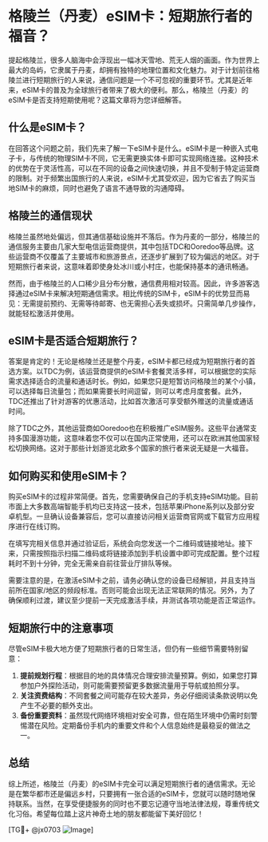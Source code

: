 # 格陵兰（丹麦）eSIM卡：短期旅行者的福音？

提起格陵兰，很多人脑海中会浮现出一幅冰天雪地、荒无人烟的画面。作为世界上最大的岛屿，它隶属于丹麦，却拥有独特的地理位置和文化魅力。对于计划前往格陵兰进行短期旅行的人来说，通信问题是一个不可忽视的重要环节。尤其是近年来，eSIM卡的普及为全球旅行者带来了极大的便利。那么，格陵兰（丹麦）的eSIM卡是否支持短期使用呢？这篇文章将为您详细解答。

## 什么是eSIM卡？

在回答这个问题之前，我们先来了解一下eSIM卡是什么。eSIM卡是一种嵌入式电子卡，与传统的物理SIM卡不同，它无需更换实体卡即可实现网络连接。这种技术的优势在于灵活性高，可以在不同的设备之间快速切换，并且不受制于特定运营商的限制。对于频繁出国旅行的人来说，eSIM卡尤其受欢迎，因为它省去了购买当地SIM卡的麻烦，同时也避免了语言不通导致的沟通障碍。

## 格陵兰的通信现状

格陵兰虽然地处偏远，但其通信基础设施并不落后。作为丹麦的一部分，格陵兰的通信服务主要由几家大型电信运营商提供，其中包括TDC和Ooredoo等品牌。这些运营商不仅覆盖了主要城市和旅游景点，还逐步扩展到了较为偏远的地区。对于短期旅行者来说，这意味着即使身处冰川或小村庄，也能保持基本的通讯畅通。

然而，由于格陵兰的人口稀少且分布分散，通信费用相对较高。因此，许多游客选择通过eSIM卡来解决短期通信需求。相比传统的SIM卡，eSIM卡的优势显而易见：无需提前预约、无需等待邮寄、也无需担心丢失或损坏。只需简单几步操作，就能轻松激活并使用。

## eSIM卡是否适合短期旅行？

答案是肯定的！无论是格陵兰还是整个丹麦，eSIM卡都已经成为短期旅行者的首选方案。以TDC为例，该运营商提供的eSIM卡套餐灵活多样，可以根据您的实际需求选择适合的流量和通话时长。例如，如果您只是短暂访问格陵兰的某个小镇，可以选择每日流量包；而如果需要长时间逗留，则可以考虑月度套餐。此外，TDC还推出了针对游客的优惠活动，比如首次激活可享受额外赠送的流量或通话时间。

除了TDC之外，其他运营商如Ooredoo也在积极推广eSIM服务。这些平台通常支持多国漫游功能，这意味着您不仅可以在国内正常使用，还可以在欧洲其他国家轻松切换网络。这对于那些计划游览北欧多个国家的旅行者来说无疑是一大福音。

## 如何购买和使用eSIM卡？

购买eSIM卡的过程非常简便。首先，您需要确保自己的手机支持eSIM功能。目前市面上大多数高端智能手机均已支持这一技术，包括苹果iPhone系列以及部分安卓机型。一旦确认设备兼容后，您可以直接访问相关运营商官网或下载官方应用程序进行在线订购。

在填写完相关信息并通过验证后，系统会向您发送一个二维码或链接地址。接下来，只需按照指示扫描二维码或将链接添加到手机设置中即可完成配置。整个过程耗时不到十分钟，完全无需亲自前往营业厅排队等候。

需要注意的是，在激活eSIM卡之前，请务必确认您的设备已经解锁，并且支持当前所在国家/地区的频段标准。否则可能会出现无法正常联网的情况。另外，为了确保顺利过渡，建议至少提前一天完成激活手续，并测试各项功能是否正常运作。

## 短期旅行中的注意事项

尽管eSIM卡极大地方便了短期旅行者的日常生活，但仍有一些细节需要特别留意：

1. **提前规划行程**：根据目的地的具体情况合理安排流量预算。例如，如果您打算参加户外探险活动，则可能需要预留更多数据流量用于导航或拍照分享。
2. **关注资费结构**：不同套餐之间可能存在较大差异，务必仔细阅读条款说明以免产生不必要的额外支出。
3. **备份重要资料**：虽然现代网络环境相对安全可靠，但在陌生环境中仍需时刻警惕潜在风险。定期备份手机内的重要文件和个人信息始终是最稳妥的做法之一。

## 总结

综上所述，格陵兰（丹麦）的eSIM卡完全可以满足短期旅行者的通信需求。无论是在繁华都市还是偏远乡村，只要拥有一张合适的eSIM卡，您就可以随时随地保持联系。当然，在享受便捷服务的同时也不要忘记遵守当地法律法规，尊重传统文化习俗。希望每位踏上这片神奇土地的朋友都能留下美好回忆！

[TG💪+ @jx0703 ![Image](https://github.com/user-attachments/assets/dbca1d08-cadb-493c-b0ec-ad6f7a83f270)]